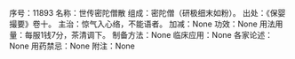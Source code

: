 序号：11893
名称：世传密陀僧散
组成：密陀僧（研极细末如粉）。
出处：《保婴撮要》卷十。
主治：惊气入心络，不能语者。
加减：None
功效：None
用法用量：每服1钱7分，茶清调下。
制备方法：None
临床应用：None
各家论述：None
用药禁忌：None
附注：None
